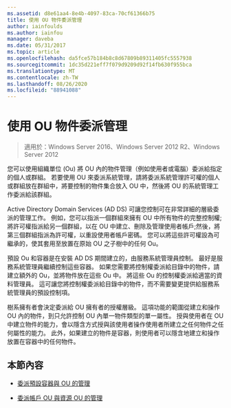 ```yaml
---
ms.assetid: d8e61aa4-8e4b-4097-83ca-70cf61366b75
title: 使用 OU 物件委派管理
author: iainfoulds
ms.author: iainfou
manager: daveba
ms.date: 05/31/2017
ms.topic: article
ms.openlocfilehash: da5fce57b184b8c8d67809b89311405fc5557938
ms.sourcegitcommit: 1dc35d221eff7f079d9209d92f14fb630f955bca
ms.translationtype: MT
ms.contentlocale: zh-TW
ms.lasthandoff: 08/26/2020
ms.locfileid: "88941088"
---
```

# <a name="delegating-administration-by-using-ou-objects"></a>使用 OU 物件委派管理

>適用於：Windows Server 2016、Windows Server 2012 R2、Windows Server 2012

您可以使用組織單位 (Ou) 將 OU 內的物件管理（例如使用者或電腦）委派給指定的個人或群組。 若要使用 OU 來委派系統管理，請將委派系統管理許可權的個人或群組放在群組中，將要控制的物件集合放入 OU 中，然後將 OU 的系統管理工作委派給該群組。

Active Directory Domain Services (AD DS) 可讓您控制可在非常詳細的層級委派的管理工作。 例如，您可以指派一個群組來擁有 OU 中所有物件的完整控制權;將許可權指派給另一個群組，以在 OU 中建立、刪除及管理使用者帳戶;然後，將第三個群組指派為許可權，以重設使用者帳戶密碼。 您可以將這些許可權設為可繼承的，使其套用至放置在原始 OU 之子樹中的任何 Ou。

預設 Ou 和容器是在安裝 AD DS 期間建立的，由服務系統管理員控制。 最好是服務系統管理員繼續控制這些容器。 如果您需要將控制權委派給目錄中的物件，請建立額外的 Ou，並將物件放在這些 Ou 中。 將這些 Ou 的控制權委派給適當的資料管理員。 這可讓您將控制權委派給目錄中的物件，而不需要變更提供給服務系統管理員的預設控制項。

樹系擁有者會決定委派給 OU 擁有者的授權層級。 這項功能的範圍從建立和操作 OU 內的物件，到只允許控制 OU 內單一物件類型的單一屬性。 授與使用者在 OU 中建立物件的能力，會以隱含方式授與該使用者操作使用者所建立之任何物件之任何屬性的能力。 此外，如果建立的物件是容器，則使用者可以隱含地建立和操作放置在容器中的任何物件。

## <a name="in-this-section"></a>本節內容

-   [委派預設容器與 OU 的管理](../../ad-ds/plan/Delegating-Administration-of-Default-Containers-and-OUs.md)

-   [委派帳戶 OU 與資源 OU 的管理](../../ad-ds/plan/Delegating-Administration-of-Account-OUs-and-Resource-OUs.md)



